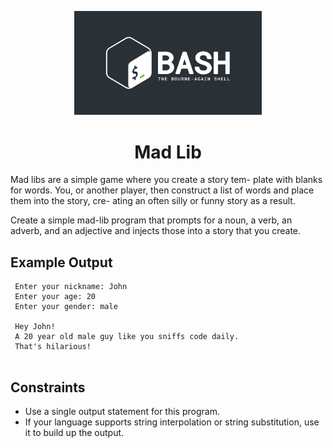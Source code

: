 <p align="center">
<img width="300" src="../bash-logo-dark.jpg" alt="Bash Logo">
</p>
<h1 align="center">Mad Lib</h1>

Mad libs are a simple game where you create a story tem-
plate with blanks for words. You, or another player, then
construct a list of words and place them into the story, cre-
ating an often silly or funny story as a result.

Create a simple mad-lib program that prompts for a noun,
a verb, an adverb, and an adjective and injects those into a
story that you create.

## Example Output

```
 Enter your nickname: John
 Enter your age: 20
 Enter your gender: male

 Hey John!
 A 20 year old male guy like you sniffs code daily.
 That's hilarious!
 
```

## Constraints

- Use a single output statement for this program.
- If your language supports string interpolation or string
substitution, use it to build up the output.